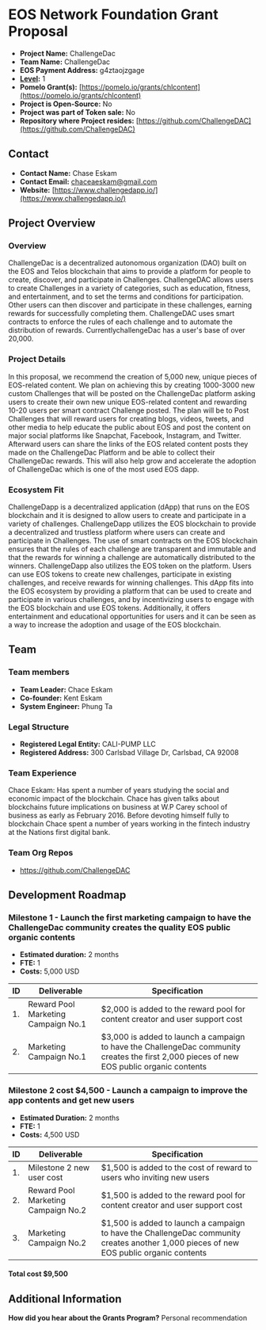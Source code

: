 
# EOS Network Foundation Grant Proposal


- **Project Name:** ChallengeDac
- **Team Name:** ChallengeDac
- **EOS Payment Address:** g4ztaojzgage
- **[Level](https://github.com/eosnetworkfoundation/grant-framework#grant-levels):** 1
- **Pomelo Grant(s):** [https://pomelo.io/grants/chlcontent](https://pomelo.io/grants/chlcontent)
- **Project is Open-Source:** No
- **Project was part of Token sale:** No
- **Repository where Project resides:** [https://github.com/ChallengeDAC](https://github.com/ChallengeDAC)

## Contact

- **Contact Name:** Chase Eskam
- **Contact Email:** [chaceaeskam@gmail.com](mailto:chaceaeskam@gmail.com)
- **Website:** [https://www.challengedapp.io/](https://www.challengedapp.io/)


## Project Overview



### Overview

ChallengeDac is a decentralized autonomous organization (DAO) built on the EOS and Telos blockchain that aims to provide a platform for people to create, discover, and participate in Challenges. ChallengeDAC allows users to create Challenges in a variety of categories, such as education, fitness, and entertainment, and to set the terms and conditions for participation. Other users can then discover and participate in these challenges, earning rewards for successfully completing them. ChallengeDAC uses smart contracts to enforce the rules of each challenge and to automate the distribution of rewards. CurrentlychallengeDac has a user's base of over 20,000.

### Project Details

In this proposal, we recommend the creation of 5,000 new, unique pieces of EOS-related content. We plan on achieving this by creating 1000-3000 new custom Challenges that will be posted on the ChallengeDac platform asking users to create their own new unique EOS-related content and rewarding 10-20 users per smart contract Challenge posted. The plan will be to Post Challenges that will reward users for creating blogs, videos, tweets, and other media to help educate the public about EOS and post the content on major social platforms like Snapchat, Facebook, Instagram, and Twitter. Afterward users can share the links of the EOS related content posts they made on the ChallengeDac Platform and be able to collect their ChallengeDac rewards. This will also help grow and accelerate the adoption of ChallengeDac which is one of the most used EOS dapp.

### Ecosystem Fit

ChallengeDapp is a decentralized application (dApp) that runs on the EOS blockchain and it is designed to allow users to create and participate in a variety of challenges. ChallengeDapp utilizes the EOS blockchain to provide a decentralized and trustless platform where users can create and participate in Challenges. The use of smart contracts on the EOS blockchain ensures that the rules of each challenge are transparent and immutable and that the rewards for winning a challenge are automatically distributed to the winners. ChallengeDapp also utilizes the EOS token on the platform. Users can use EOS tokens to create new challenges, participate in existing challenges, and receive rewards for winning challenges. This dApp fits into the EOS ecosystem by providing a platform that can be used to create and participate in various challenges, and by incentivizing users to engage with the EOS blockchain and use EOS tokens. Additionally, it offers entertainment and educational opportunities for users and it can be seen as a way to increase the adoption and usage of the EOS blockchain.

## Team

### Team members

- **Team Leader:** Chace Eskam
- **Co-founder:** Kent Eskam
- **System Engineer:** Phung Ta

### Legal Structure

- **Registered Legal Entity:** CALI-PUMP LLC
- **Registered Address:** 300 Carlsbad Village Dr, Carlsbad, CA 92008

### Team Experience


Chace Eskam: Has spent a number of years studying the social and economic impact of the blockchain. Chace has given talks about blockchains future implications on business at W.P Carey school of business as early as February 2016. Before devoting himself fully to blockchain Chace spent a number of years working in the fintech industry at the Nations first digital bank.

### Team Org Repos

- https://github.com/ChallengeDAC


## Development Roadmap

### Milestone 1 - Launch the first marketing campaign to have the ChallengeDac community creates the quality EOS public organic contents

- **Estimated duration:** 2 months
- **FTE:**  1
- **Costs:** 5,000 USD

| ID  | Deliverable | Specification |
| --- | ----------- | ------------- |
| 1.  | Reward Pool Marketing Campaign No.1 | $2,000 is added to the reward pool for content creator and user support cost |
| 2.  | Marketing Campaign No.1 | $3,000 is added to launch a campaign to have the ChallengeDac community creates the first 2,000 pieces of new EOS public organic contents |


### Milestone 2 cost $4,500 - Launch a campaign to improve the app contents and get new users

- **Estimated Duration:** 2 months
- **FTE:**  1
- **Costs:** 4,500 USD

| ID  | Deliverable | Specification |
| --- | ----------- | ------------- |
| 1.  | Milestone 2 new user cost | $1,500 is added to the cost of reward to users who inviting new users |
| 2.  | Reward Pool Marketing Campaign No.2 | $1,500 is added to the reward pool for content creator and user support cost |
| 3.  | Marketing Campaign No.2 | $1,500 is added to launch a campaign to have the ChallengeDac community creates another 1,000 pieces of new EOS public organic contents |


#### Total cost $9,500


## Additional Information

**How did you hear about the Grants Program?** Personal recommendation
